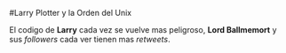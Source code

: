#Larry Plotter y la Orden del Unix

El codigo de **Larry** cada vez se vuelve mas peligroso, **Lord Ballmemort** 
y sus *followers* cada ver tienen mas *retweets*.

